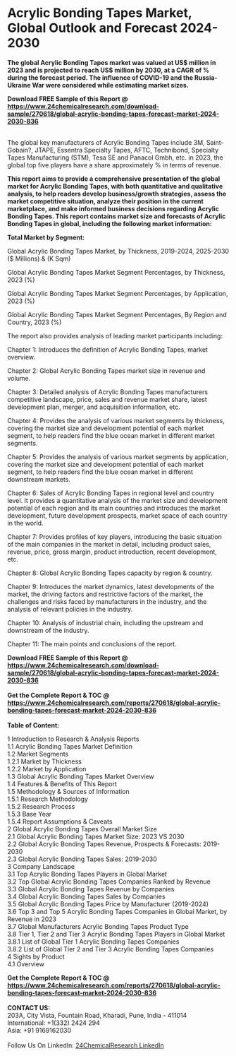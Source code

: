 <h1>Acrylic Bonding Tapes Market, Global Outlook and Forecast 2024-2030</h1><p><strong>The global Acrylic Bonding Tapes market was valued at US$ million in 2023 and is projected to reach US$ million by 2030, at a CAGR of % during the forecast period. The influence of COVID-19 and the Russia-Ukraine War were considered while estimating market sizes.</strong></p><p>
</p><p></p><div><b>Download FREE Sample of this Report @ 
            <a href="https://www.24chemicalresearch.com/download-sample/270618/global-acrylic-bonding-tapes-forecast-market-2024-2030-836">
            https://www.24chemicalresearch.com/download-sample/270618/global-acrylic-bonding-tapes-forecast-market-2024-2030-836</a></b></div><br><p>
The global key manufacturers of Acrylic Bonding Tapes include 3M, Saint-Gobain?, JTAPE, Essentra Specialty Tapes, AFTC, Technibond, Specialty Tapes Manufacturing (STM), Tesa SE and Panacol Gmbh, etc. in 2023, the global top five players have a share approximately % in terms of revenue.</p><p>
<strong>This report aims to provide a comprehensive presentation of the global market for Acrylic Bonding Tapes, with both quantitative and qualitative analysis, to help readers develop business/growth strategies, assess the market competitive situation, analyze their position in the current marketplace, and make informed business decisions regarding Acrylic Bonding Tapes. This report contains market size and forecasts of Acrylic Bonding Tapes in global, including the following market information:</strong></p><p>
</p><p>
<strong>Total Market by Segment:</strong></p><p>
Global Acrylic Bonding Tapes Market, by Thickness, 2019-2024, 2025-2030 ($ Millions) &amp; (K Sqm)</p><p>
Global Acrylic Bonding Tapes Market Segment Percentages, by Thickness, 2023 (%)</p><p>
</p><p>
Global Acrylic Bonding Tapes Market Segment Percentages, by Application, 2023 (%)</p><p>
</p><p>
Global Acrylic Bonding Tapes Market Segment Percentages, By Region and Country, 2023 (%)
</p><p>
The report also provides analysis of leading market participants including:</p><p>
</p><p>
</p><p>
Chapter 1: Introduces the definition of Acrylic Bonding Tapes, market overview.</p><p>
Chapter 2: Global Acrylic Bonding Tapes market size in revenue and volume.</p><p>
Chapter 3: Detailed analysis of Acrylic Bonding Tapes manufacturers competitive landscape, price, sales and revenue market share, latest development plan, merger, and acquisition information, etc.</p><p>
Chapter 4: Provides the analysis of various market segments by thickness, covering the market size and development potential of each market segment, to help readers find the blue ocean market in different market segments.</p><p>
Chapter 5: Provides the analysis of various market segments by application, covering the market size and development potential of each market segment, to help readers find the blue ocean market in different downstream markets.</p><p>
Chapter 6: Sales of Acrylic Bonding Tapes in regional level and country level. It provides a quantitative analysis of the market size and development potential of each region and its main countries and introduces the market development, future development prospects, market space of each country in the world.</p><p>
Chapter 7: Provides profiles of key players, introducing the basic situation of the main companies in the market in detail, including product sales, revenue, price, gross margin, product introduction, recent development, etc.</p><p>
Chapter 8: Global Acrylic Bonding Tapes capacity by region &amp; country.</p><p>
Chapter 9: Introduces the market dynamics, latest developments of the market, the driving factors and restrictive factors of the market, the challenges and risks faced by manufacturers in the industry, and the analysis of relevant policies in the industry.</p><p>
Chapter 10: Analysis of industrial chain, including the upstream and downstream of the industry.</p><p>
Chapter 11: The main points and conclusions of the report.</p><div><b>Download FREE Sample of this Report @ 
            <a href="https://www.24chemicalresearch.com/download-sample/270618/global-acrylic-bonding-tapes-forecast-market-2024-2030-836">
            https://www.24chemicalresearch.com/download-sample/270618/global-acrylic-bonding-tapes-forecast-market-2024-2030-836</a></b></div><br><div><b>Get the Complete Report & TOC @ 
            <a href="https://www.24chemicalresearch.com/reports/270618/global-acrylic-bonding-tapes-forecast-market-2024-2030-836">
            https://www.24chemicalresearch.com/reports/270618/global-acrylic-bonding-tapes-forecast-market-2024-2030-836</a></b></div><br>
            <b>Table of Content:</b><p>1 Introduction to Research & Analysis Reports<br />
    1.1 Acrylic Bonding Tapes Market Definition<br />
    1.2 Market Segments<br />
        1.2.1 Market by Thickness<br />
        1.2.2 Market by Application<br />
    1.3 Global Acrylic Bonding Tapes Market Overview<br />
    1.4 Features & Benefits of This Report<br />
    1.5 Methodology & Sources of Information<br />
        1.5.1 Research Methodology<br />
        1.5.2 Research Process<br />
        1.5.3 Base Year<br />
        1.5.4 Report Assumptions & Caveats<br />
2 Global Acrylic Bonding Tapes Overall Market Size<br />
    2.1 Global Acrylic Bonding Tapes Market Size: 2023 VS 2030<br />
    2.2 Global Acrylic Bonding Tapes Revenue, Prospects & Forecasts: 2019-2030<br />
    2.3 Global Acrylic Bonding Tapes Sales: 2019-2030<br />
3 Company Landscape<br />
    3.1 Top Acrylic Bonding Tapes Players in Global Market<br />
    3.2 Top Global Acrylic Bonding Tapes Companies Ranked by Revenue<br />
    3.3 Global Acrylic Bonding Tapes Revenue by Companies<br />
    3.4 Global Acrylic Bonding Tapes Sales by Companies<br />
    3.5 Global Acrylic Bonding Tapes Price by Manufacturer (2019-2024)<br />
    3.6 Top 3 and Top 5 Acrylic Bonding Tapes Companies in Global Market, by Revenue in 2023<br />
    3.7 Global Manufacturers Acrylic Bonding Tapes Product Type<br />
    3.8 Tier 1, Tier 2 and Tier 3 Acrylic Bonding Tapes Players in Global Market<br />
        3.8.1 List of Global Tier 1 Acrylic Bonding Tapes Companies<br />
        3.8.2 List of Global Tier 2 and Tier 3 Acrylic Bonding Tapes Companies<br />
4 Sights by Product<br />
    4.1 Overview<br />
       </p><div><b>Get the Complete Report & TOC @ 
            <a href="https://www.24chemicalresearch.com/reports/270618/global-acrylic-bonding-tapes-forecast-market-2024-2030-836">
            https://www.24chemicalresearch.com/reports/270618/global-acrylic-bonding-tapes-forecast-market-2024-2030-836</a></b></div><br><b>CONTACT US:</b><br>
            203A, City Vista, Fountain Road, Kharadi, Pune, India - 411014<br>
            International: +1(332) 2424 294<br>
            Asia: +91 9169162030 <br><br>
            Follow Us On LinkedIn: <a href="https://www.linkedin.com/company/24chemicalresearch/">24ChemicalResearch LinkedIn</a>